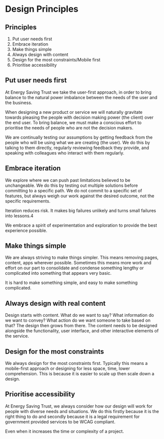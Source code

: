 # Design Principles

## Principles 

1. Put user needs first
2. Embrace iteration
3. Make things simple
4. Always design with content
5. Design for the most constraints/Mobile first
6. Prioritise accessibility

## Put user needs first  

At Energy Saving Trust we take the user-first approach, in order to bring balance to the natural power imbalance between the needs of the user and the business.   

When designing a new product or service we will naturally gravitate towards pleasing the people with decision making power (the client) over the end user. To bring balance, we must make a conscious effort to prioritise the needs of people who are not the decision makers.   

We are continually testing our assumptions by getting feedback from the people who will be using what we are creating (the user). We do this by talking to them directly, regularly reviewing feedback they provide, and speaking with colleagues who interact with them regularly.   

## Embrace iteration  

We explore where we can push past limitations believed to be unchangeable. We do this by testing out multiple solutions before committing to a specific path. We do not commit to a specific set of features, but always weigh our work against the desired outcome, not the specific requirements.    

Iteration reduces risk. It makes big failures unlikely and turns small failures into lessons.4  

We embrace a spirit of experimentation and exploration to provide the best experience possible.   

## Make things simple  

We are always striving to make things simpler. This means removing pages, content, apps wherever possible. Sometimes this means more work and effort on our part to consolidate and condense something lengthy or complicated into something that appears very basic.  

It is hard to make something simple, and easy to make something complicated.   

## Always design with real content  

Design starts with content. What do we want to say? What information do we want to convey? What action do we want someone to take based on that? The design then grows from there. The content needs to be designed alongside the functionality, user interface, and other interactive elements of the service.   

## Design for the most constraints 

We always design for the most constraints first. Typically this means a mobile-first approach or designing for less space, time, lower comprehension. This is because it is easier to scale up then scale down a design.    

## Prioritise accessibility

At Energy Saving Trust, we always consider how our design will work for people with diverse needs and situations. We do this firstly because it is the right thing to do and secondly because it is a legal requirement for government provided services to be WCAG compliant.  

Even when it increases the time or complexity of a project.  
